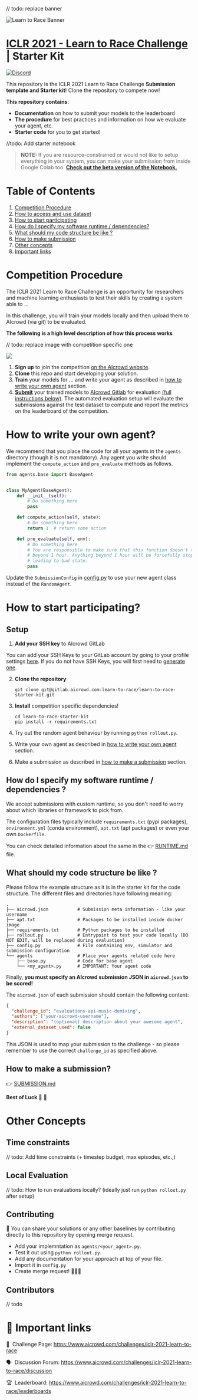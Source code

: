 // todo: replace banner

![Learn to Race Banner]()

# [ICLR 2021 - Learn to Race Challenge](https://www.aicrowd.com/challenges/iclr-2021-learn-to-race/) | Starter Kit 
[![Discord](https://img.shields.io/discord/565639094860775436.svg)](https://discord.gg/fNRrSvZkry)

This repository is the ICLR 2021 Learn to Race Challenge **Submission template and Starter kit**! Clone the repository to compete now!

**This repository contains**:
*  **Documentation** on how to submit your models to the leaderboard
*  **The procedure** for best practices and information on how we evaluate your agent, etc.
*  **Starter code** for you to get started!

//todo: Add starter notebook

> **NOTE:** 
If you are resource-constrained or would not like to setup everything in your system, you can make your submission from inside Google Colab too. [**Check out the beta version of the Notebook.**](https://colab.research.google.com/drive/14FpktUXysnjIL165hU3rTUKPHo4-YRPh?usp=sharing)



# Table of Contents

1. [Competition Procedure](#competition-procedure)
2. [How to access and use dataset](#how-to-access-and-use-dataset)
3. [How to start participating](#how-to-start-participating)
4. [How do I specify my software runtime / dependencies?](#how-do-i-specify-my-software-runtime-dependencies-)
5. [What should my code structure be like ?](#what-should-my-code-structure-be-like-)
6. [How to make submission](#how-to-make-submission)
7. [Other concepts](#other-concepts)
8. [Important links](#-important-links)


#  Competition Procedure

The ICLR 2021 Learn to Race Challenge is an opportunity for researchers and machine learning enthusiasts to test their skills by creating a system able to ...

In this challenge, you will train your models locally and then upload them to AIcrowd (via git) to be evaluated. 

**The following is a high level description of how this process works**

// todo: replace image with competition specific one

![](https://i.imgur.com/xzQkwKV.jpg)

1. **Sign up** to join the competition [on the AIcrowd website](https://www.aicrowd.com/challenges/iclr-2021-learn-to-race/).
2. **Clone** this repo and start developing your solution.
3. **Train** your models for ... and write your agent as described in [how to write your own agent](#how-to-write-your-own-agent) section.
4. [**Submit**](#how-to-submit-a-model) your trained models to [AIcrowd Gitlab](https://gitlab.aicrowd.com) for evaluation [(full instructions below)](#how-to-submit-a-model). The automated evaluation setup will evaluate the submissions against the test dataset to compute and report the metrics on the leaderboard of the competition.

# How to write your own agent?

We recommend that you place the code for all your agents in the `agents` directory (though it is not mandatory). Any agent you write should implement the `compute_action` and `pre_evaluate` methods as follows.

```python
from agents.base import BaseAgent


class MyAgent(BaseAgent):
    def __init__(self):
        # Do something here
        pass

    def compute_action(self, state):
        # Do something here
        return 1  # return some action

    def pre_evaluate(self, env):
        # Do something here
        # You are responsible to make sure that this function doesn't take
        # beyond 1 hour. Anything beyond 1 hour will be forcefully stopped
        # leading to bad state.
        pass
```

Update the `SubmissionConfig` in [config.py](config.py#L5) to use your new agent class instead of the `RandomAgent`.

# How to start participating?

## Setup

1. **Add your SSH key** to AIcrowd GitLab

You can add your SSH Keys to your GitLab account by going to your profile settings [here](https://gitlab.aicrowd.com/profile/keys). If you do not have SSH Keys, you will first need to [generate one](https://docs.gitlab.com/ee/ssh/README.html#generating-a-new-ssh-key-pair).

2.  **Clone the repository**

    ```
    git clone git@gitlab.aicrowd.com:learn-to-race/learn-to-race-starter-kit.git
    ```

3. **Install** competition specific dependencies!
    ```
    cd learn-to-race-starter-kit
    pip install -r requirements.txt
    ```

4. Try out the random agent behaviour by running `python rollout.py`.

5. Write your own agent as described in [how to write your own agent](#how-to-write-your-own-agent) section.

6. Make a submission as described in [how to make a submission](#how-to-make-a-submission) section.

## How do I specify my software runtime / dependencies ?

We accept submissions with custom runtime, so you don't need to worry about which libraries or framework to pick from.

The configuration files typically include `requirements.txt` (pypi packages), `environment.yml` (conda environment), `apt.txt` (apt packages) or even your own `Dockerfile`.

You can check detailed information about the same in the 👉 [RUNTIME.md](docs/runtime.md) file.

## What should my code structure be like ?

Please follow the example structure as it is in the starter kit for the code structure.
The different files and directories have following meaning:

```
.
├── aicrowd.json           # Submission meta information - like your username
├── apt.txt                # Packages to be installed inside docker image
├── requirements.txt       # Python packages to be installed
├── rollout.py             # Entrypoint to test your code locally (DO NOT EDIT, will be replaced during evaluation)
├── config.py              # File containing env, simulator and submission configuration
└── agents                 # Place your agents related code here
    ├── base.py            # Code for base agent
    └── <my_agent>.py      # IMPORTANT: Your agent code
```

Finally, **you must specify an AIcrowd submission JSON in `aicrowd.json` to be scored!** 

The `aicrowd.json` of each submission should contain the following content:

```json
{
  "challenge_id": "evaluations-api-music-demixing",
  "authors": ["your-aicrowd-username"],
  "description": "(optional) description about your awesome agent",
  "external_dataset_used": false
}
```

This JSON is used to map your submission to the challenge - so please remember to use the correct `challenge_id` as specified above.

## How to make a submission?

👉 [SUBMISSION.md](/docs/SUBMISSION.md)

**Best of Luck** :tada: :tada:

# Other Concepts

## Time constraints

// todo: Add time constraints (+ timestep budget, max episodes, etc.,)

## Local Evaluation

// todo: How to run evaluations locally? (ideally just run `python rollout.py` after setup)

## Contributing

🙏 You can share your solutions or any other baselines by contributing directly to this repository by opening merge request.

- Add your implemntation as `agents/<your_agent>.py`.
- Test it out using `python rollout.py`.
- Add any documentation for your approach at top of your file.
- Import it in `config.py`
- Create merge request! 🎉🎉🎉 

## Contributors

// todo

# 📎 Important links


💪 &nbsp;Challenge Page: https://www.aicrowd.com/challenges/iclr-2021-learn-to-race

🗣️ &nbsp;Discussion Forum: https://www.aicrowd.com/challenges/iclr-2021-learn-to-race/discussion

🏆 &nbsp;Leaderboard: https://www.aicrowd.com/challenges/iclr-2021-learn-to-race/leaderboards

